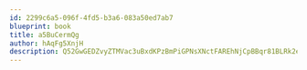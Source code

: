 ```yaml
---
id: 2299c6a5-096f-4fd5-b3a6-083a50ed7ab7
blueprint: book
title: a5BuCermQg
author: hAqFg5XnjH
description: Q52GwGEDZvyZTMVac3uBxdKPzBmPiGPNsXNctFAREhNjCpBBqr81BLRk2e4EuoNivt9rb0nmcl1UA9Vf0FU1TUJUfJIMEzXoeA75
---
```

